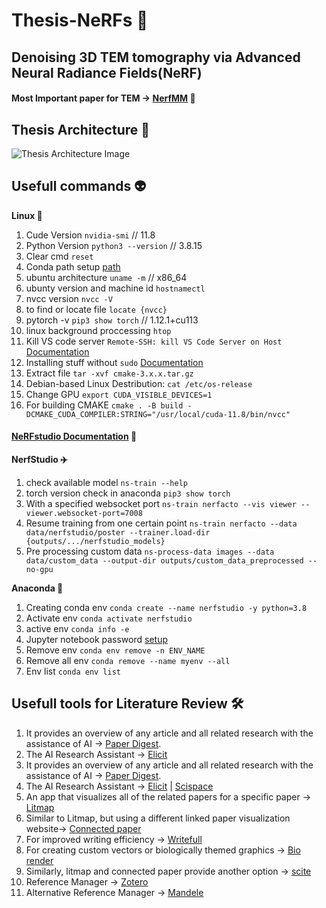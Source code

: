 # Thesis-NeRFs 🧩

## Denoising 3D TEM tomography via Advanced Neural Radiance Fields(NeRF)

#### Most Important paper for TEM -> [NerfMM](https://nerfmm.active.vision./) 📔

## Thesis Architecture 🧩


![Thesis Architecture Image](https://github.com/Mithunjack/Thesis-NeRFs/assets/23437429/b3466c08-9acd-46c2-904b-d85cfd296900)

## Usefull commands 👽

**Linux 🤸**

1. Cude Version `nvidia-smi` // 11.8
2. Python Version `python3 --version` // 3.8.15
3. Clear cmd `reset`
4. Conda path setup [path](https://askubuntu.com/questions/849470/how-do-i-activate-a-conda-environment-in-my-bashrc)
5. ubuntu architecture `uname -m` // x86_64
6. ubunty version and machine id `hostnamectl`
7. nvcc version `nvcc -V`
8. to find or locate file `locate {nvcc}`
9. pytorch -v `pip3 show torch` // 1.12.1+cu113
10. linux background proccessing `htop`
11. Kill VS code server `Remote-SSH: kill VS Code Server on Host` [Documentation](https://github.com/microsoft/vscode-remote-release/issues/4307)
12. Installing stuff without `sudo` [Documentation](https://askubuntu.com/questions/339/how-can-i-install-a-package-without-root-access)
13. Extract file `tar -xvf cmake-3.x.x.tar.gz`
14. Debian-based Linux Destribution: `cat /etc/os-release`
15. Change GPU `export CUDA_VISIBLE_DEVICES=1`
16. For building CMAKE `cmake . -B build -DCMAKE_CUDA_COMPILER:STRING="/usr/local/cuda-11.8/bin/nvcc"`

#### [NeRFstudio Documentation](https://docs.nerf.studio/en/latest/quickstart/installation.html) 📄

**NerfStudio ✈️**

1. check available model `ns-train --help`
2. torch version check in anaconda `pip3 show torch`
3. With a specified websocket port `ns-train nerfacto --vis viewer --viewer.websocket-port=7008`
4. Resume training from one certain point `ns-train nerfacto --data data/nerfstudio/poster --trainer.load-dir {outputs/.../nerfstudio_models}`
5. Pre processing custom data `ns-process-data images --data data/custom_data --output-dir outputs/custom_data_preprocessed --no-gpu`

**Anaconda 🐍**

1. Creating conda env `conda create --name nerfstudio -y python=3.8`
2. Activate env `conda activate nerfstudio`
3. active env `conda info -e`
4. Jupyter notebook password [setup](https://jupyter-notebook.readthedocs.io/en/stable/public_server.html)
5. Remove env `conda env remove -n ENV_NAME`
6. Remove all env `conda remove --name myenv --all`
7. Env list `conda env list`

## Usefull tools for Literature Review 🛠️

1. It provides an overview of any article and all related research with the assistance of AI -> [Paper Digest](https://www.paperdigest.org/review/).
2. The AI Research Assistant -> [Elicit](https://elicit.org/)
3. It provides an overview of any article and all related research with the assistance of AI -> [Paper Digest](https://www.paperdigest.org/review/).
4. The AI Research Assistant -> [Elicit](https://elicit.org/) | [Scispace](https://typeset.io/)
5. An app that visualizes all of the related papers for a specific paper -> [Litmap](https://www.litmaps.com/)
6. Similar to Litmap, but using a different linked paper visualization website-> [Connected paper](https://www.connectedpapers.com/)
7. For improved writing efficiency -> [Writefull](https://www.writefull.com/)
8. For creating custom vectors or biologically themed graphics -> [Bio render](https://biorender.com/)
9. Similarly, litmap and connected paper provide another option -> [scite](https://scite.ai/)
10. Reference Manager -> [Zotero](https://www.zotero.org/)
11. Alternative Reference Manager -> [Mandele](https://www.mendeley.com/?interaction_required=true)
